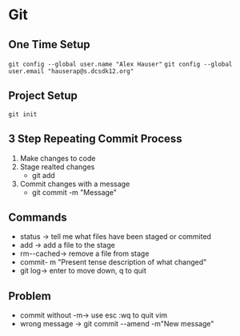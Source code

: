  # Git
 ## One Time Setup
 
 `git config --global user.name "Alex Hauser"`
`git config --global user.email "hauserap@s.dcsdk12.org"`

## Project Setup

`git init`

## 3 Step Repeating Commit Process
1. Make changes to code
2. Stage realted changes
    * git add
3. Commit changes with a message
    * git commit -m "Message"

## Commands

* status -> tell me what files have been staged or commited
* add ->  add a file to the stage
* rm--cached-> remove a file from stage 
* commit- m "Present tense description of what changed"
* git log-> enter to move down, q to quit



## Problem

* commit without -m-> use esc :wq to quit vim
* wrong message -> git commit --amend -m"New message"
